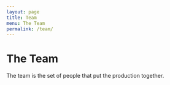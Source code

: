```yaml
---
layout: page
title: Team
menu: The Team
permalink: /team/
---
```


# The Team

The team is the set of people that put the production together. 